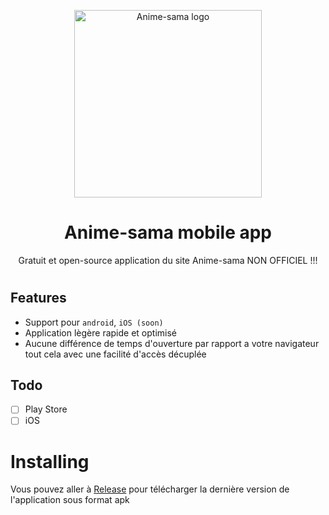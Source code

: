 <p align="center">
<img width="300" src="https://github.com/clarityuwu/Anime-sama-mobile-app/assets/60440820/f71e6dc4-155e-4228-bd75-25d80bf0ba77" alt="Anime-sama logo"/>


<h1 align="center">
Anime-sama mobile app
</h1>

<p align="center">Gratuit et open-source application du site Anime-sama NON OFFICIEL !!!</p>

<h1 align="center">

## Features

- Support pour `android`, `iOS (soon)`
- Application lègère rapide et optimisé
- Aucune différence de temps d'ouverture par rapport a votre navigateur tout cela avec une facilité d'accès décuplée

## Todo

- [ ] Play Store
- [ ] iOS

# Installing

Vous pouvez aller à [Release](https://github.com/clarityuwu/Anime-sama-mobile-app/releases) pour télécharger la dernière version de l'application sous format apk 
